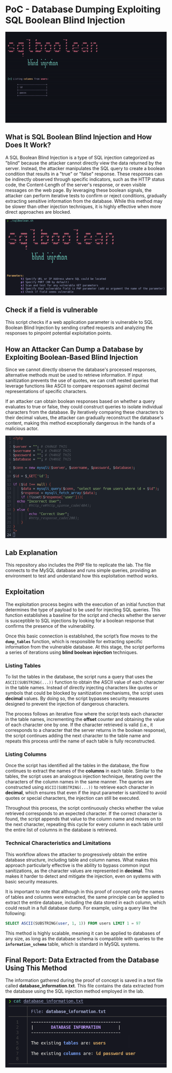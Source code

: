 # PoC - Database Dumping Exploiting SQL Boolean Blind Injection

<!---
Lenguaje: Bash
-->     
![Logo](images/animation.gif)


## What is SQL Boolean Blind Injection and How Does It Work? 

A SQL Boolean Blind Injection is a type of SQL injection categorized as "blind" because the attacker cannot directly view the data returned by the server. Instead, the attacker manipulates the SQL query to create a boolean condition that results in a "true" or "false" response. These responses can be indirectly observed through specific indicators, such as the HTTP status code, the Content-Length of the server's response, or even visible messages on the web page. By leveraging these boolean signals, the attacker can perform iterative tests to confirm or reject conditions, gradually extracting sensitive information from the database. While this method may be slower than other injection techniques, it is highly effective when more direct approaches are blocked.

![helPanel](images/helPanel.png)


## Check if a field is vulnerable

This script checks if a web application parameter is vulnerable to SQL Boolean Blind Injection by sending crafted requests and analyzing the responses to pinpoint potential exploitation points.

## How an Attacker Can Dump a Database by Exploiting Boolean-Based Blind Injection 

Since we cannot directly observe the database's processed responses, alternative methods must be used to retrieve information. If input sanitization prevents the use of quotes, we can craft nested queries that leverage functions like ASCII to compare responses against decimal representations of specific characters.

If an attacker can obtain boolean responses based on whether a query evaluates to true or false, they could construct queries to isolate individual characters from the database. By iteratively comparing these characters to their decimal values, the attacker can gradually reconstruct the database's content, making this method exceptionally dangerous in the hands of a malicious actor.

![Logo](images/php_file.png)


## Lab Explanation 

This repository also includes the PHP file to replicate the lab. The file connects to the MySQL database and runs simple queries, providing an environment to test and understand how this exploitation method works.


## Exploitation

The exploitation process begins with the execution of an initial function that determines the type of payload to be used for injecting SQL queries. This function establishes a baseline for the script and checks whether the server is susceptible to SQL injections by looking for a boolean response that confirms the presence of the vulnerability.

Once this basic connection is established, the script’s flow moves to the **`dump_tables`** function, which is responsible for extracting specific information from the vulnerable database. At this stage, the script performs a series of iterations using **blind boolean injection** techniques.

### Listing Tables

To list the tables in the database, the script runs a query that uses the `ASCII(SUBSTRING(...))` function to obtain the ASCII value of each character in the table names. Instead of directly injecting characters like quotes or symbols that could be blocked by sanitization mechanisms, the script uses **decimal** values. By doing so, the script bypasses security measures designed to prevent the injection of dangerous characters.

The process follows an iterative flow where the script tests each character in the table names, incrementing the **offset** counter and obtaining the value of each character one by one. If the character retrieved is valid (i.e., it corresponds to a character that the server returns in the boolean response), the script continues adding the next character to the table name and repeats this process until the name of each table is fully reconstructed.

### Listing Columns

Once the script has identified all the tables in the database, the flow continues to extract the names of the **columns** in each table. Similar to the tables, the script uses an analogous injection technique, iterating over the characters of the column names in the same manner. The queries are constructed using `ASCII(SUBSTRING(...))` to retrieve each character in **decimal**, which ensures that even if the input parameter is sanitized to avoid quotes or special characters, the injection can still be executed.

Throughout this process, the script continuously checks whether the value retrieved corresponds to an expected character. If the correct character is found, the script appends that value to the column name and moves on to the next character, repeating this cycle for every column in each table until the entire list of columns in the database is retrieved.

### Technical Characteristics and Limitations

This workflow allows the attacker to progressively obtain the entire database structure, including table and column names. What makes this approach particularly effective is the ability to bypass common input sanitizations, as the character values are represented in **decimal**. This makes it harder to detect and mitigate the injection, even on systems with basic security measures.

It is important to note that although in this proof of concept only the names of tables and columns were extracted, the same principle can be applied to extract the entire database, including the data stored in each column, which could result in a full database dump. For example, using a query like the following:

```sql
SELECT ASCII(SUBSTRING(user, 1, 1)) FROM users LIMIT 1 = 97
```

This method is highly scalable, meaning it can be applied to databases of any size, as long as the database schema is compatible with queries to the **`information_schema`** table, which is standard in MySQL systems.

## Final Report: Data Extracted from the Database Using This Method 

The information gathered during the proof of concept is saved in a text file called **database_information.txt**. This file contains the data extracted from the database using the SQL injection method employed in the lab.

![Logo](images/database_information.png)

